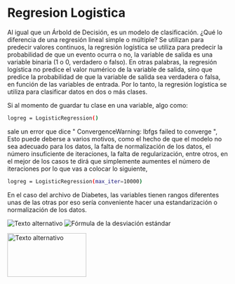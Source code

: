 # Regresion Logistica

Al igual que un Árbold de Decisión, es un modelo de clasificación. ¿Qué lo diferencia de una regresión lineal simple o múltiple?
Se utilizan para predecir valores continuos, la regresión logística se utiliza para predecir la probabilidad de que un evento ocurra o no, la variable de salida es una variable binaria (1 o 0, verdadero o falso).
En otras palabras, la regresión logística no predice el valor numérico de la variable de salida, sino que predice la probabilidad de que la variable de salida sea verdadera o falsa, en función de las variables de entrada. Por lo tanto, la regresión logística se utiliza para clasificar datos en dos o más clases.

Si al momento de guardar tu clase en una variable, algo como:
```sh
logreg = LogisticRegression()
```
sale un error que dice " ConvergenceWarning: lbfgs failed to converge ", Esto puede deberse a varios motivos, como el hecho de que el modelo no sea adecuado para los datos, la falta de normalización de los datos, el número insuficiente de iteraciones, la falta de regularización, entre otros, en el mejor de los casos te dirá que simplemente aumentes el número de iteraciones por lo que vas a colocar lo siguiente,

```sh
logreg = LogisticRegression(max_iter=10000)
```
En el caso del archivo de Diabetes, las variables tienen rangos diferentes unas de las otras por eso sería conveniente hacer una estandarización o normalización de los datos.

![Texto alternativo](https://ecuacionde.com/wp-content/uploads/2023/02/formula_desviacion_estandar.png,width=150px)
![Fórmula de la desviación estándar](https://ecuacionde.com/wp-content/uploads/2023/02/formula_desviacion_estandar.png)

<img src="https://ecuacionde.com/wp-content/uploads/2023/02/formula_desviacion_estandar.png" alt="Texto alternativo" width="180" height="100">
